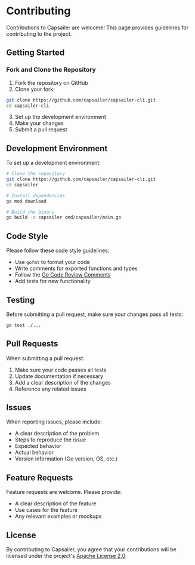 # Contributing

Contributions to Capsailer are welcome! This page provides guidelines for contributing to the project.

## Getting Started

### Fork and Clone the Repository

1. Fork the repository on GitHub
2. Clone your fork:
```bash
git clone https://github.com/capsailer/capsailer-cli.git
cd capsailer-cli
```
3. Set up the development environment
4. Make your changes
5. Submit a pull request

## Development Environment

To set up a development environment:

```bash
# Clone the repository
git clone https://github.com/capsailer/capsailer-cli.git
cd capsailer

# Install dependencies
go mod download

# Build the binary
go build -o capsailer cmd/capsailer/main.go
```

## Code Style

Please follow these code style guidelines:

- Use `gofmt` to format your code
- Write comments for exported functions and types
- Follow the [Go Code Review Comments](https://github.com/golang/go/wiki/CodeReviewComments)
- Add tests for new functionality

## Testing

Before submitting a pull request, make sure your changes pass all tests:

```bash
go test ./...
```

## Pull Requests

When submitting a pull request:

1. Make sure your code passes all tests
2. Update documentation if necessary
3. Add a clear description of the changes
4. Reference any related issues

## Issues

When reporting issues, please include:

- A clear description of the problem
- Steps to reproduce the issue
- Expected behavior
- Actual behavior
- Version information (Go version, OS, etc.)

## Feature Requests

Feature requests are welcome. Please provide:

- A clear description of the feature
- Use cases for the feature
- Any relevant examples or mockups

## License

By contributing to Capsailer, you agree that your contributions will be licensed under the project's [Apache License 2.0](https://github.com/capsailer/capsailer-cli/blob/main/LICENSE). 